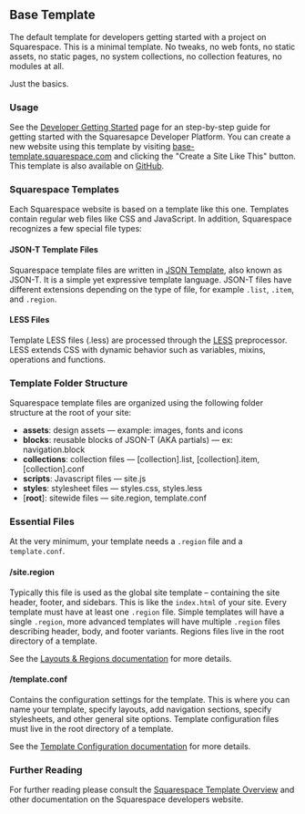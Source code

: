 Base Template
------------------------------

The default template for developers getting started with a project on Squarespace. This is a minimal template. No tweaks, no web fonts, no static assets, no static pages, no system collections, no collection features, no modules at all.

Just the basics.

### Usage

See the [Developer Getting Started](https://developers.squarespace.com/getting-started) page for an step-by-step guide for getting started with the Squaresapce Developer Platform. You can create a new website using this template by visiting [base-template.squarespace.com](http://base-template.squarespace.com) and clicking the "Create a Site Like This" button. This template is also available on [GitHub](https://github.com/Squarespace/base-template).

### Squarespace Templates

Each Squarespace website is based on a template like this one. Templates contain regular web files like CSS and JavaScript. In addition, Squarespace recognizes a few special file types:

#### JSON-T Template Files

Squarespace template files are written in [JSON Template](https://developers.squarespace.com/what-is-json-t), also known as JSON-T. It is a simple yet expressive template language. JSON-T files have different extensions depending on the type of file, for example `.list`, `.item`, and `.region`.

#### LESS Files

Template LESS files (.less) are processed through the [LESS](http://lesscss.org/) preprocessor. LESS extends CSS with dynamic behavior such as variables, mixins, operations and functions.

### Template Folder Structure

Squarespace template files are organized using the following folder structure at the root of your site:

- **assets**: design assets — example: images, fonts and icons
- **blocks**: reusable blocks of JSON-T (AKA partials) — ex: navigation.block
- **collections**: collection files — [collection].list, [collection].item, [collection].conf
- **scripts**: Javascript files — site.js
- **styles**: stylesheet files — styles.css, styles.less
- [**root**]: sitewide files — site.region, template.conf

### Essential Files

At the very minimum, your template needs a `.region` file and a `template.conf`.

#### /site.region

Typically this file is used as the global site template – containing the site header, footer, and sidebars. This is like the `index.html` of your site. Every template must have at least one `.region` file. Simple templates will have a single `.region`, more advanced templates will have multiple `.region` files describing header, body, and footer variants. Regions files live in the root directory of a template.

See the [Layouts & Regions documentation](https://developers.squarespace.com/layouts-regions/) for more details.

#### /template.conf

Contains the configuration settings for the template. This is where you can name your template, specify layouts, add navigation sections, specify stylesheets, and other general site options. Template configuration files must live in the root directory of a template.

See the [Template Configuration documentation](https://developers.squarespace.com/template-configuration/) for more details.

### Further Reading

For further reading please consult the [Squarespace Template Overview](https://developers.squarespace.com/template-overview/) and other documentation on the Squarespace developers website.
